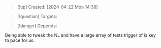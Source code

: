 
>[!tip] Created: [2024-04-22 Mon 14:38]

>[!question] Targets: 

>[!danger] Depends: 

Being able to tweak the NL and have a large array of tests trigger of is key to pace for us.